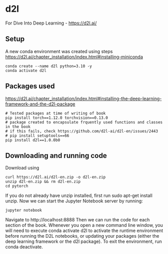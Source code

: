 # d2l
For Dive Into Deep Learning - https://d2l.ai/

## Setup
A new conda environment was created using steps https://d2l.ai/chapter_installation/index.html#installing-miniconda
```shell
conda create --name d2l python=3.10 -y
conda activate d2l
```

## Packages used
https://d2l.ai/chapter_installation/index.html#installing-the-deep-learning-framework-and-the-d2l-package

```shell
# Tested packages at time of writing of book
pip install torch==1.12.0 torchvision==0.13.0
# package created to encapsulate frquently used functions and classes in the book
# if this fails, check https://github.com/d2l-ai/d2l-en/issues/2443
# pip install setuptools==66
pip install d2l==1.0.0b0
```

## Downloading and running code

Download using 
```shell
curl https://d2l.ai/d2l-en.zip -o d2l-en.zip
unzip d2l-en.zip && rm d2l-en.zip
cd pytorch
```

If you do not already have unzip installed, first run sudo apt-get install unzip.
Now we can start the Jupyter Notebook server by running:
```shell
jupyter notebook
```

Navigate to http://localhost:8888
Then we can run the code for each section of the book.
Whenever you open a new command line window, you will need to execute conda activate d2l to activate the runtime environment before running the D2L notebooks, or updating your packages (either the deep learning framework or the d2l package).
To exit the environment, run conda deactivate.